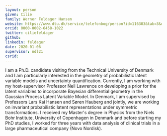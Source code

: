 ```yaml
---
layout: person
given: Cilie
family: Werner Feldager Hansen
website: https://www.dtu.dk/service/telefonbog/person?id=116303&tab=3&qt=dtuprojectquery
orcid: 0000-0002-6458-1022
twitter: ciliefeldager
github: 
linkedin: feldager
date: 2020-01-06
supervisor: ndl21
csrid:
---
```


I am a Ph.D. candidate visiting from the Technical University of Denmark and I am particularly interested in the geometry of probabilistic latent variable models and uncertainty quantification. Currently, I am working with my host-supervisor Professor Neil Lawrence on developing a prior for the latent variables to incorporate Bayesian differential geometry in the Gaussian Process Latent Variable Model. In Denmark, I am supervised by Professors Lars Kai Hansen and Søren Hauberg and jointly, we are working on invariant probabilistic latent representations under symmetric transformations. I received my Master's degree in Physics from the Niels Bohr Institute, University of Copenhagen in Denmark and before starting my PhD studies, I worked for three years with data analysis of clinical trials in a large pharmaceutical company (Novo Nordisk).
